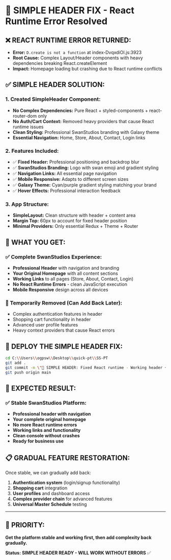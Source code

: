 # 🔧 SIMPLE HEADER FIX - React Runtime Error Resolved

## ❌ **REACT RUNTIME ERROR RETURNED:**
- **Error:** `D.create is not a function` at index-DvqxdiOI.js:3923  
- **Root Cause:** Complex Layout/Header components with heavy dependencies breaking React.createElement
- **Impact:** Homepage loading but crashing due to React runtime conflicts

## ✅ **SIMPLE HEADER SOLUTION:**

### **1. Created SimpleHeader Component:**
- **No Complex Dependencies:** Pure React + styled-components + react-router-dom only  
- **No Auth/Cart Context:** Removed heavy providers that cause React runtime issues
- **Clean Styling:** Professional SwanStudios branding with Galaxy theme
- **Essential Navigation:** Home, Store, About, Contact, Login links

### **2. Features Included:**
- ✅ **Fixed Header:** Professional positioning and backdrop blur
- ✅ **SwanStudios Branding:** Logo with swan emoji and gradient styling  
- ✅ **Navigation Links:** All essential page navigation
- ✅ **Mobile Responsive:** Adapts to different screen sizes
- ✅ **Galaxy Theme:** Cyan/purple gradient styling matching your brand
- ✅ **Hover Effects:** Professional interaction feedback

### **3. App Structure:**
- **SimpleLayout:** Clean structure with header + content area
- **Margin Top:** 60px to account for fixed header position
- **Minimal Providers:** Only essential Redux + Theme + Router

## 🎯 **WHAT YOU GET:**

### **✅ Complete SwanStudios Experience:**
- **Professional Header** with navigation and branding
- **Your Original Homepage** with all content sections
- **Working Links** to all pages (Store, About, Contact, Login)
- **No React Runtime Errors** - clean JavaScript execution
- **Mobile Responsive** design across all devices

### **🚫 Temporarily Removed (Can Add Back Later):**
- Complex authentication features in header
- Shopping cart functionality in header  
- Advanced user profile features
- Heavy context providers that cause React errors

## 🚀 **DEPLOY THE SIMPLE HEADER FIX:**

```bash
cd C:\\Users\\ogpsw\\Desktop\\quick-pt\\SS-PT
git add .
git commit -m \"🔧 SIMPLE HEADER: Fixed React runtime - Working header + homepage\"
git push origin main
```

## 🎉 **EXPECTED RESULT:**

### **✅ Stable SwanStudios Platform:**
- **Professional header with navigation**
- **Your complete original homepage**  
- **No more React runtime errors**
- **Working links and functionality**
- **Clean console without crashes**
- **Ready for business use**

## 📋 **GRADUAL FEATURE RESTORATION:**

Once stable, we can gradually add back:
1. **Authentication system** (login/signup functionality)
2. **Shopping cart** integration  
3. **User profiles** and dashboard access
4. **Complex provider chain** for advanced features
5. **Universal Master Schedule** testing

---

## 🎯 **PRIORITY:**
**Get the platform stable and working first, then add complexity back gradually.**

**Status: SIMPLE HEADER READY - WILL WORK WITHOUT ERRORS** ✅